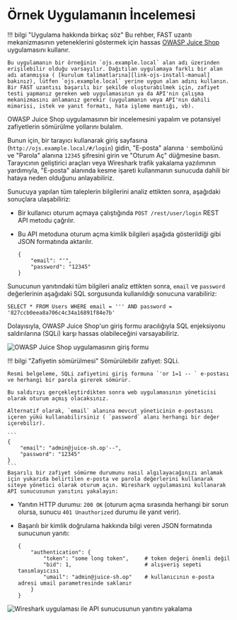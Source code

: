 [img-login]:                ../../../images/fast/dsl/common/extension-examples/ojs_broken.png
[img-wireshark]:            ../../../images/fast/dsl/common/extension-examples/wireshark.png

[link-juice-shop]:          https://www.owasp.org/index.php/OWASP_Juice_Shop_Project
[link-ojs-install-manual]:  https://pwning.owasp-juice.shop/companion-guide/latest/part1/running.html

#   Örnek Uygulamanın İncelemesi

!!! bilgi "Uygulama hakkında birkaç söz"
    Bu rehber, FAST uzantı mekanizmasının yeteneklerini göstermek için hassas [OWASP Juice Shop][link-juice-shop] uygulamasını kullanır.
    
    Bu uygulamanın bir örneğinin `ojs.example.local` alan adı üzerinden erişilebilir olduğu varsayılır. Dağıtılan uygulamaya farklı bir alan adı atanmışsa ( [kurulum talimatlarına][link-ojs-install-manual] bakınız), lütfen `ojs.example.local` yerine uygun alan adını kullanın.
    Bir FAST uzantısı başarılı bir şekilde oluşturabilmek için, zafiyet testi yapmanız gereken web uygulamasının ya da API'nin çalışma mekanizmasını anlamanız gerekir (uygulamanın veya API'nın dahili mimarisi, istek ve yanıt formatı, hata işleme mantığı, vb).

OWASP Juice Shop uygulamasının bir incelemesini yapalım ve potansiyel zafiyetlerin sömürülme yollarını bulalım.

Bunun için, bir tarayıcı kullanarak giriş sayfasına (`http://ojs.example.local/#/login`) gidin, "E-posta" alanına `'` sembolünü ve "Parola" alanına `12345` şifresini girin ve "Oturum Aç" düğmesine basın. Tarayıcının geliştirici araçları veya Wireshark trafik yakalama yazılımının yardımıyla, "E-posta" alanında kesme işareti kullanmanın sunucuda dahili bir hataya neden olduğunu anlayabiliriz.

Sunucuya yapılan tüm taleplerin bilgilerini analiz ettikten sonra, aşağıdaki sonuçlara ulaşabiliriz:
* Bir kullanıcı oturum açmaya çalıştığında `POST /rest/user/login` REST API metodu çağrılır.
* Bu API metoduna oturum açma kimlik bilgileri aşağıda gösterildiği gibi JSON formatında aktarılır.

    ```
    {
        "email": "'",
        "password": "12345"
    }
    ```
    
Sunucunun yanıtındaki tüm bilgileri analiz ettikten sonra, `email` ve `password` değerlerinin aşağıdaki SQL sorgusunda kullanıldığı sonucuna varabiliriz: 

```
SELECT * FROM Users WHERE email = ''' AND password = '827ccb0eea8a706c4c34a16891f84e7b'
```

Dolayısıyla, OWASP Juice Shop'un giriş formu aracılığıyla SQL enjeksiyonu saldırılarına (SQLi) karşı hassas olabileceğini varsayabiliriz.

![OWASP Juice Shop uygulamasının giriş formu][img-login]

!!! bilgi "Zafiyetin sömürülmesi"
    Sömürülebilir zafiyet: SQLi.
    
    Resmi belgeleme, SQLi zafiyetini giriş formuna `'or 1=1 -- ` e-postası ve herhangi bir parola girerek sömürür.
    
    Bu saldırıyı gerçekleştirdikten sonra web uygulamasının yöneticisi olarak oturum açmış olacaksınız.
    
    Alternatif olarak, `email` alanına mevcut yöneticinin e-postasını içeren yükü kullanabilirsiniz ( `password` alanı herhangi bir değer içerebilir).
    
    ```
    {
        "email": "admin@juice-sh.op'--",
        "password": "12345"
    }
    ```
    Başarılı bir zafiyet sömürme durumunu nasıl algılayacağınızı anlamak için yukarıda belirtilen e-posta ve parola değerlerini kullanarak siteye yönetici olarak oturum açın. Wireshark uygulamasını kullanarak API sunucusunun yanıtını yakalayın:
* Yanıtın HTTP durumu: `200 OK` (oturum açma sırasında herhangi bir sorun olursa, sunucu `401 Unauthorized` durumu ile yanıt verir).
* Başarılı bir kimlik doğrulama hakkında bilgi veren JSON formatında sunucunun yanıtı:

    ```
    {
        "authentication": {
            "token": "some long token",     # token değeri önemli değil
            "bid": 1,                       # alışveriş sepeti tanımlayıcısı
            "umail": "admin@juice-sh.op"    # kullanıcının e-posta adresi umail parametresinde saklanır
        }
    }
    ```

![Wireshark uygulaması ile API sunucusunun yanıtını yakalama][img-wireshark]